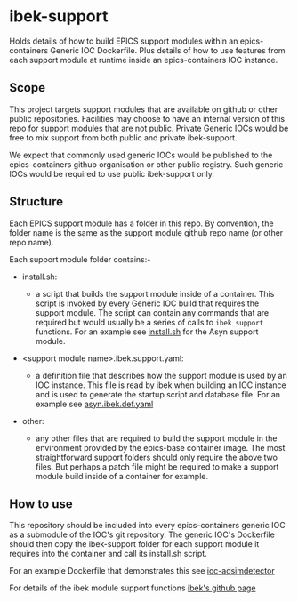# ibek-support

Holds details of how to build EPICS support modules within
an epics-containers Generic IOC Dockerfile. Plus details of
how to use features from each support module at runtime inside
an epics-containers IOC instance.

## Scope

This project targets
support modules that are available on github or other public
repositories. Facilities may choose to have an internal version of this
repo for support modules that are not public. Private Generic IOCs
would be free to mix support from both public and private ibek-support.

We expect that commonly used generic IOCs would be published to the
epics-containers github organisation or other public registry.
Such generic IOCs would be required to use public ibek-support only.



## Structure

Each EPICS support module has a folder in this repo. By convention,
the folder name is the same as the support module github repo name
(or other repo name).

Each support module folder contains:-

- install.sh:
  - a script that builds the support module inside of a container.
  This script is invoked by every Generic IOC build that requires the
  support module. The script can contain any commands that are required
  but would usually be a series of calls to `ibek support` functions.
  For an example see
  [install.sh](https://github.com/epics-containers/ibek-support/blob/main/asyn/install.sh)
  for the Asyn support module.

- \<support module name\>.ibek.support.yaml:
  - a definition file that describes how the support module is used by
  an IOC instance. This file is read by ibek when building an IOC instance
  and is used to generate the startup script and database file. For an
  example see
  [asyn.ibek.def.yaml](https://github.com/epics-containers/ibek-support/blob/main/asyn/asyn.ibek.support.yaml)

- other:
  - any other files that are required to build the support module in the
  environment provided by the epics-base container image.
  The most straightforward support folders should only require the above two
  files. But perhaps a patch file might be required to make a support module
  build inside of a container for example.



## How to use

This repository should be included into every epics-containers generic IOC
as a submodule of the IOC's git repository. The generic IOC's Dockerfile
should then copy the ibek-support folder for each support module it
requires into the container and call its install.sh script.

For an example Dockerfile that demonstrates this see
[ioc-adsimdetector](https://github.com/epics-containers/ioc-adsimdetector/blob/main/Dockerfile)

For details of the ibek module support functions
[ibek's github page](https://github.com/epics-containers/ibek)




